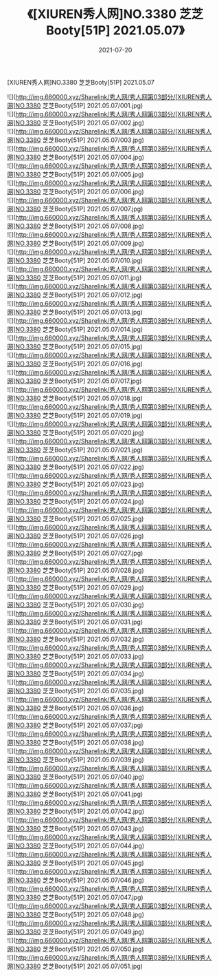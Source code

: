 ﻿---
layout: post
title:  《[XIUREN秀人网]NO.3380 芝芝Booty[51P] 2021.05.07》
date:   2021-07-20
img: http://img.660000.xyz/Sharelink/秀人网/秀人网第03部分/[XIUREN秀人网]NO.3380 芝芝Booty[51P] 2021.05.07/000.jpg
categories: [美女, 清纯, 唯美]
---

[XIUREN秀人网]NO.3380 芝芝Booty[51P] 2021.05.07

  ![](http://img.660000.xyz/Sharelink/秀人网/秀人网第03部分/[XIUREN秀人网]NO.3380 芝芝Booty[51P] 2021.05.07/001.jpg) <br> ![](http://img.660000.xyz/Sharelink/秀人网/秀人网第03部分/[XIUREN秀人网]NO.3380 芝芝Booty[51P] 2021.05.07/002.jpg) <br> ![](http://img.660000.xyz/Sharelink/秀人网/秀人网第03部分/[XIUREN秀人网]NO.3380 芝芝Booty[51P] 2021.05.07/003.jpg) <br> ![](http://img.660000.xyz/Sharelink/秀人网/秀人网第03部分/[XIUREN秀人网]NO.3380 芝芝Booty[51P] 2021.05.07/004.jpg) <br> ![](http://img.660000.xyz/Sharelink/秀人网/秀人网第03部分/[XIUREN秀人网]NO.3380 芝芝Booty[51P] 2021.05.07/005.jpg) <br> ![](http://img.660000.xyz/Sharelink/秀人网/秀人网第03部分/[XIUREN秀人网]NO.3380 芝芝Booty[51P] 2021.05.07/006.jpg) <br> ![](http://img.660000.xyz/Sharelink/秀人网/秀人网第03部分/[XIUREN秀人网]NO.3380 芝芝Booty[51P] 2021.05.07/007.jpg) <br> ![](http://img.660000.xyz/Sharelink/秀人网/秀人网第03部分/[XIUREN秀人网]NO.3380 芝芝Booty[51P] 2021.05.07/008.jpg) <br> ![](http://img.660000.xyz/Sharelink/秀人网/秀人网第03部分/[XIUREN秀人网]NO.3380 芝芝Booty[51P] 2021.05.07/009.jpg) <br> ![](http://img.660000.xyz/Sharelink/秀人网/秀人网第03部分/[XIUREN秀人网]NO.3380 芝芝Booty[51P] 2021.05.07/010.jpg) <br> ![](http://img.660000.xyz/Sharelink/秀人网/秀人网第03部分/[XIUREN秀人网]NO.3380 芝芝Booty[51P] 2021.05.07/011.jpg) <br> ![](http://img.660000.xyz/Sharelink/秀人网/秀人网第03部分/[XIUREN秀人网]NO.3380 芝芝Booty[51P] 2021.05.07/012.jpg) <br> ![](http://img.660000.xyz/Sharelink/秀人网/秀人网第03部分/[XIUREN秀人网]NO.3380 芝芝Booty[51P] 2021.05.07/013.jpg) <br> ![](http://img.660000.xyz/Sharelink/秀人网/秀人网第03部分/[XIUREN秀人网]NO.3380 芝芝Booty[51P] 2021.05.07/014.jpg) <br> ![](http://img.660000.xyz/Sharelink/秀人网/秀人网第03部分/[XIUREN秀人网]NO.3380 芝芝Booty[51P] 2021.05.07/015.jpg) <br> ![](http://img.660000.xyz/Sharelink/秀人网/秀人网第03部分/[XIUREN秀人网]NO.3380 芝芝Booty[51P] 2021.05.07/016.jpg) <br> ![](http://img.660000.xyz/Sharelink/秀人网/秀人网第03部分/[XIUREN秀人网]NO.3380 芝芝Booty[51P] 2021.05.07/017.jpg) <br> ![](http://img.660000.xyz/Sharelink/秀人网/秀人网第03部分/[XIUREN秀人网]NO.3380 芝芝Booty[51P] 2021.05.07/018.jpg) <br> ![](http://img.660000.xyz/Sharelink/秀人网/秀人网第03部分/[XIUREN秀人网]NO.3380 芝芝Booty[51P] 2021.05.07/019.jpg) <br> ![](http://img.660000.xyz/Sharelink/秀人网/秀人网第03部分/[XIUREN秀人网]NO.3380 芝芝Booty[51P] 2021.05.07/020.jpg) <br> ![](http://img.660000.xyz/Sharelink/秀人网/秀人网第03部分/[XIUREN秀人网]NO.3380 芝芝Booty[51P] 2021.05.07/021.jpg) <br> ![](http://img.660000.xyz/Sharelink/秀人网/秀人网第03部分/[XIUREN秀人网]NO.3380 芝芝Booty[51P] 2021.05.07/022.jpg) <br> ![](http://img.660000.xyz/Sharelink/秀人网/秀人网第03部分/[XIUREN秀人网]NO.3380 芝芝Booty[51P] 2021.05.07/023.jpg) <br> ![](http://img.660000.xyz/Sharelink/秀人网/秀人网第03部分/[XIUREN秀人网]NO.3380 芝芝Booty[51P] 2021.05.07/024.jpg) <br> ![](http://img.660000.xyz/Sharelink/秀人网/秀人网第03部分/[XIUREN秀人网]NO.3380 芝芝Booty[51P] 2021.05.07/025.jpg) <br> ![](http://img.660000.xyz/Sharelink/秀人网/秀人网第03部分/[XIUREN秀人网]NO.3380 芝芝Booty[51P] 2021.05.07/026.jpg) <br> ![](http://img.660000.xyz/Sharelink/秀人网/秀人网第03部分/[XIUREN秀人网]NO.3380 芝芝Booty[51P] 2021.05.07/027.jpg) <br> ![](http://img.660000.xyz/Sharelink/秀人网/秀人网第03部分/[XIUREN秀人网]NO.3380 芝芝Booty[51P] 2021.05.07/028.jpg) <br> ![](http://img.660000.xyz/Sharelink/秀人网/秀人网第03部分/[XIUREN秀人网]NO.3380 芝芝Booty[51P] 2021.05.07/029.jpg) <br> ![](http://img.660000.xyz/Sharelink/秀人网/秀人网第03部分/[XIUREN秀人网]NO.3380 芝芝Booty[51P] 2021.05.07/030.jpg) <br> ![](http://img.660000.xyz/Sharelink/秀人网/秀人网第03部分/[XIUREN秀人网]NO.3380 芝芝Booty[51P] 2021.05.07/031.jpg) <br> ![](http://img.660000.xyz/Sharelink/秀人网/秀人网第03部分/[XIUREN秀人网]NO.3380 芝芝Booty[51P] 2021.05.07/032.jpg) <br> ![](http://img.660000.xyz/Sharelink/秀人网/秀人网第03部分/[XIUREN秀人网]NO.3380 芝芝Booty[51P] 2021.05.07/033.jpg) <br> ![](http://img.660000.xyz/Sharelink/秀人网/秀人网第03部分/[XIUREN秀人网]NO.3380 芝芝Booty[51P] 2021.05.07/034.jpg) <br> ![](http://img.660000.xyz/Sharelink/秀人网/秀人网第03部分/[XIUREN秀人网]NO.3380 芝芝Booty[51P] 2021.05.07/035.jpg) <br> ![](http://img.660000.xyz/Sharelink/秀人网/秀人网第03部分/[XIUREN秀人网]NO.3380 芝芝Booty[51P] 2021.05.07/036.jpg) <br> ![](http://img.660000.xyz/Sharelink/秀人网/秀人网第03部分/[XIUREN秀人网]NO.3380 芝芝Booty[51P] 2021.05.07/037.jpg) <br> ![](http://img.660000.xyz/Sharelink/秀人网/秀人网第03部分/[XIUREN秀人网]NO.3380 芝芝Booty[51P] 2021.05.07/038.jpg) <br> ![](http://img.660000.xyz/Sharelink/秀人网/秀人网第03部分/[XIUREN秀人网]NO.3380 芝芝Booty[51P] 2021.05.07/039.jpg) <br> ![](http://img.660000.xyz/Sharelink/秀人网/秀人网第03部分/[XIUREN秀人网]NO.3380 芝芝Booty[51P] 2021.05.07/040.jpg) <br> ![](http://img.660000.xyz/Sharelink/秀人网/秀人网第03部分/[XIUREN秀人网]NO.3380 芝芝Booty[51P] 2021.05.07/041.jpg) <br> ![](http://img.660000.xyz/Sharelink/秀人网/秀人网第03部分/[XIUREN秀人网]NO.3380 芝芝Booty[51P] 2021.05.07/042.jpg) <br> ![](http://img.660000.xyz/Sharelink/秀人网/秀人网第03部分/[XIUREN秀人网]NO.3380 芝芝Booty[51P] 2021.05.07/043.jpg) <br> ![](http://img.660000.xyz/Sharelink/秀人网/秀人网第03部分/[XIUREN秀人网]NO.3380 芝芝Booty[51P] 2021.05.07/044.jpg) <br> ![](http://img.660000.xyz/Sharelink/秀人网/秀人网第03部分/[XIUREN秀人网]NO.3380 芝芝Booty[51P] 2021.05.07/045.jpg) <br> ![](http://img.660000.xyz/Sharelink/秀人网/秀人网第03部分/[XIUREN秀人网]NO.3380 芝芝Booty[51P] 2021.05.07/046.jpg) <br> ![](http://img.660000.xyz/Sharelink/秀人网/秀人网第03部分/[XIUREN秀人网]NO.3380 芝芝Booty[51P] 2021.05.07/047.jpg) <br> ![](http://img.660000.xyz/Sharelink/秀人网/秀人网第03部分/[XIUREN秀人网]NO.3380 芝芝Booty[51P] 2021.05.07/048.jpg) <br> ![](http://img.660000.xyz/Sharelink/秀人网/秀人网第03部分/[XIUREN秀人网]NO.3380 芝芝Booty[51P] 2021.05.07/049.jpg) <br> ![](http://img.660000.xyz/Sharelink/秀人网/秀人网第03部分/[XIUREN秀人网]NO.3380 芝芝Booty[51P] 2021.05.07/050.jpg) <br> ![](http://img.660000.xyz/Sharelink/秀人网/秀人网第03部分/[XIUREN秀人网]NO.3380 芝芝Booty[51P] 2021.05.07/051.jpg) <br>